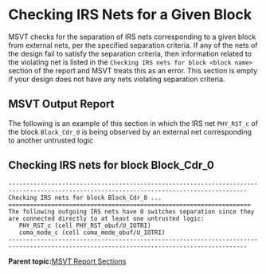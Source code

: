 # Checking IRS Nets for a Given Block

MSVT checks for the separation of IRS nets corresponding to a given block from external nets, per the specified separation criteria. If any of the nets of the design fail to satisfy the separation criteria, then information related to the violating net is listed in the `Checking IRS nets for block <block name>` section of the report and MSVT treats this as an error. This section is empty if your design does not have any nets violating separation criteria.

## MSVT Output Report

The following is an example of this section in which the IRS net `PHY_RST_c` of the block `Block_Cdr_0` is being observed by an external net corresponding to another untrusted logic

## Checking IRS nets for block Block\_Cdr\_0

```
-----------------------------------------------------------------------------------------------------------------------------------------
Checking IRS nets for block Block_Cdr_0 ...
====================================================================
The following outgoing IRS nets have 0 switches separation since they are connected directly to at least one untrusted logic:
   PHY_RST_c (cell PHY_RST_obuf/U_IOTRI)
   coma_mode_c (cell coma_mode_obuf/U_IOTRI)
-----------------------------------------------------------------------------------------------------------------------------------------
```

**Parent topic:**[MSVT Report Sections](GUID-85B5B29F-544B-4AC0-A737-2C4A3FBB1A97.md)

